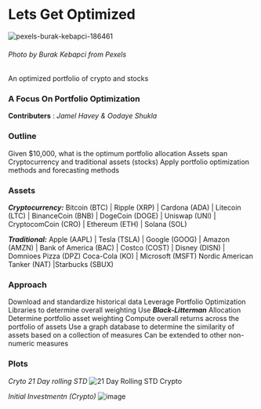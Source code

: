 # Lets Get Optimized
![pexels-burak-kebapci-186461](https://user-images.githubusercontent.com/80294571/140598786-211a6eb9-c924-4aba-a6a7-d7ac014e7f74.jpg)
###### *Photo by Burak Kebapci from Pexels*

An optimized portfolio of crypto and stocks
### A Focus On Portfolio Optimization
**Contributers** : *Jamel Havey & Oodaye Shukla*

### Outline
Given $10,000, what is the optimum portfolio allocation 
Assets span Cryptocurrency and traditional assets (stocks) 
Apply portfolio optimization methods and forecasting methods

### Assets
***Cryptocurrency:***
Bitcoin (BTC) | Ripple (XRP) | Cardona (ADA) | Litecoin (LTC) | BinanceCoin (BNB) |  DogeCoin (DOGE) | Uniswap (UNI) | CryptocomCoin (CRO) | Ethereum (ETH) | Solana (SOL)

***Traditional:***
Apple (AAPL) | Tesla (TSLA) | Google (GOOG) | Amazon (AMZN) | Bank of America (BAC) | Costco (COST) | Disney (DISN) | Domnioes Pizza (DPZ) Coca-Cola (KO) |  Microsoft (MSFT)
Nordic American Tanker (NAT) |Starbucks (SBUX) 

### Approach

Download and standardize historical data 
Leverage Portfolio Optimization Libraries to determine overall weighting 
Use ***Black-Litterman*** Allocation 
Determine portfolio asset weighting 
Compute overall returns across the portfolio of assets 
Use a graph database to determine the similarity of assets based on a collection of measures 
Can be extended to other non-numeric measures


### Plots
*Cryto 21 Day rolling STD*
![21 Day Rolling STD Crypto](https://user-images.githubusercontent.com/80294571/140625624-a91c1581-6d35-4fb7-9327-596614f8bf02.png)

*Initial Investmentn (Crypto)*
![image](https://user-images.githubusercontent.com/80294571/140625698-4afdc8a0-829b-46da-91f5-7ff59508f76f.png)






